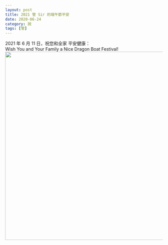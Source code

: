 ```yaml
---
layout: post
title: 2021 管 Sir 的端午節平安
date: 2020-06-24
category: 說
tags: [管]
---
```


2021 年 6 月 11 日，祝您和全家 平安健康：<br>
Wish You and Your Family a Nice Dragon Boat Festival! <br>
<img src="/blog/assets/images/2021/drago_boat_2021.jpg" style="width:600px"/>

